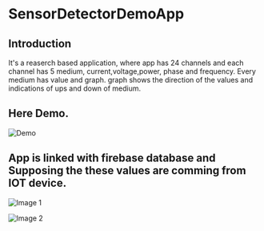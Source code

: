 # SensorDetectorDemoApp

## Introduction
It's a reaserch based application, where app has 24 channels and each channel has 5 medium, current,voltage,power, phase and frequency.
Every medium has value and graph. graph shows the direction of the values and indications of ups and down of medium.

## Here Demo.

![Demo](https://i.imgur.com/RkjHgxH.gifv "Demo")

## App is linked with firebase database and Supposing the these values are comming from IOT device.

![Image 1](https://i.imgur.com/XKh0uE0.jpg)


![Image 2](https://i.imgur.com/JrK75eR.jpg)


